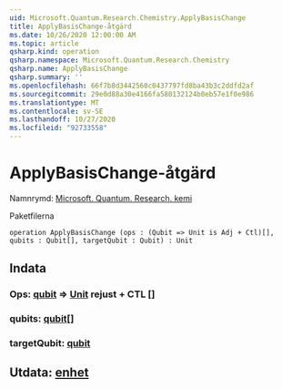 ```yaml
---
uid: Microsoft.Quantum.Research.Chemistry.ApplyBasisChange
title: ApplyBasisChange-åtgärd
ms.date: 10/26/2020 12:00:00 AM
ms.topic: article
qsharp.kind: operation
qsharp.namespace: Microsoft.Quantum.Research.Chemistry
qsharp.name: ApplyBasisChange
qsharp.summary: ''
ms.openlocfilehash: 66f7b8d3442560c0437797fd8ba43b3c2ddfd2af
ms.sourcegitcommit: 29e0d88a30e4166fa580132124b0eb57e1f0e986
ms.translationtype: MT
ms.contentlocale: sv-SE
ms.lasthandoff: 10/27/2020
ms.locfileid: "92733558"
---
```

# <a name="applybasischange-operation"></a>ApplyBasisChange-åtgärd

Namnrymd: [Microsoft. Quantum. Research. kemi](xref:Microsoft.Quantum.Research.Chemistry)

Paketfilerna [](https://nuget.org/packages/)




```qsharp
operation ApplyBasisChange (ops : (Qubit => Unit is Adj + Ctl)[], qubits : Qubit[], targetQubit : Qubit) : Unit
```


## <a name="input"></a>Indata

### <a name="ops--qubit--unit-adj--ctl"></a>Ops: [qubit](xref:microsoft.quantum.lang-ref.qubit) => [Unit](xref:microsoft.quantum.lang-ref.unit) rejust + CTL []




### <a name="qubits--qubit"></a>qubits: [qubit](xref:microsoft.quantum.lang-ref.qubit)[]




### <a name="targetqubit--qubit"></a>targetQubit: [qubit](xref:microsoft.quantum.lang-ref.qubit)





## <a name="output--unit"></a>Utdata: [enhet](xref:microsoft.quantum.lang-ref.unit)

